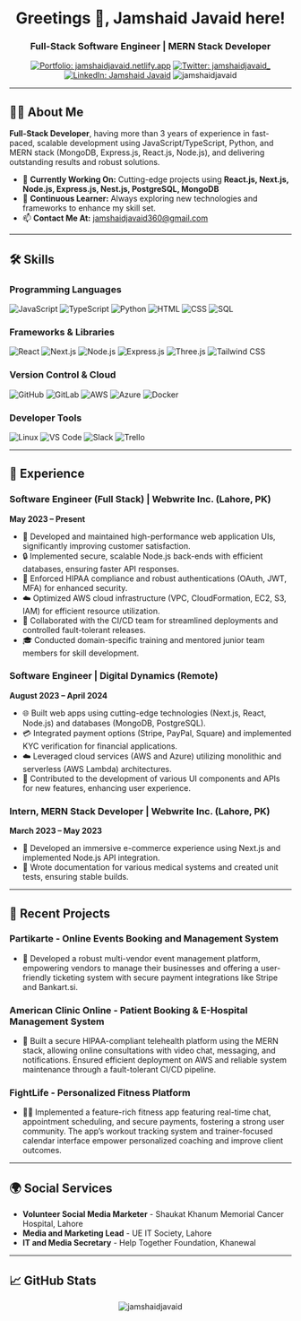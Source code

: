 <h1 align="center">Greetings 👋, Jamshaid Javaid here!</h1>
<h3 align="center">Full-Stack Software Engineer | MERN Stack Developer</h3>

<p align="center">
  <a href="https://jamshaidjavaid.netlify.app/" target="_blank"><img src="https://img.shields.io/badge/Website-Visit%20My%20Portfolio-blue?style=for-the-badge&logo=internet-explorer" alt="Portfolio: jamshaidjavaid.netlify.app" /></a>
  <a href="https://twitter.com/jamshaidjavaid_" target="_blank"><img src="https://img.shields.io/twitter/follow/jamshaidjavaid_?logo=twitter&style=for-the-badge" alt="Twitter: jamshaidjavaid_" /></a>
  <a href="https://linkedin.com/in/jamshaid-javaid" target="_blank"><img src="https://img.shields.io/badge/LinkedIn-Profile-blue?style=for-the-badge&logo=linkedin" alt="LinkedIn: Jamshaid Javaid" /></a>
  <img src="https://komarev.com/ghpvc/?username=jamshaidjavaid&label=Profile%20views&color=0e75b6&style=for-the-badge" alt="jamshaidjavaid" />
</p>

---

## 🧑‍💻 About Me
**Full-Stack Developer**, having more than 3 years of experience in fast-paced, scalable development using JavaScript/TypeScript, Python, and MERN stack (MongoDB, Express.js, React.js, Node.js), and delivering outstanding results and robust solutions.

- 🔭 **Currently Working On:** Cutting-edge projects using **React.js, Next.js, Node.js, Express.js, Nest.js, PostgreSQL, MongoDB**
- 🌱 **Continuous Learner:** Always exploring new technologies and frameworks to enhance my skill set.
- 📫 **Contact Me At:** [jamshaidjavaid360@gmail.com](mailto:jamshaidjavaid360@gmail.com)

---

## 🛠️ Skills

### Programming Languages
![JavaScript](https://img.shields.io/badge/JavaScript-F7DF1E?style=for-the-badge&logo=javascript&logoColor=black)
![TypeScript](https://img.shields.io/badge/TypeScript-007ACC?style=for-the-badge&logo=typescript&logoColor=white)
![Python](https://img.shields.io/badge/Python-3776AB?style=for-the-badge&logo=python&logoColor=white)
![HTML](https://img.shields.io/badge/HTML5-E34F26?style=for-the-badge&logo=html5&logoColor=white)
![CSS](https://img.shields.io/badge/CSS3-1572B6?style=for-the-badge&logo=css3&logoColor=white)
![SQL](https://img.shields.io/badge/SQL-4479A1?style=for-the-badge&logo=postgresql&logoColor=white)

### Frameworks & Libraries
![React](https://img.shields.io/badge/React-61DAFB?style=for-the-badge&logo=react&logoColor=black)
![Next.js](https://img.shields.io/badge/Next.js-000000?style=for-the-badge&logo=nextdotjs&logoColor=white)
![Node.js](https://img.shields.io/badge/Node.js-339933?style=for-the-badge&logo=nodedotjs&logoColor=white)
![Express.js](https://img.shields.io/badge/Express.js-000000?style=for-the-badge&logo=express&logoColor=white)
![Three.js](https://img.shields.io/badge/Three.js-000000?style=for-the-badge&logo=threedotjs&logoColor=white)
![Tailwind CSS](https://img.shields.io/badge/Tailwind%20CSS-38B2AC?style=for-the-badge&logo=tailwindcss&logoColor=white)

### Version Control & Cloud
![GitHub](https://img.shields.io/badge/GitHub-181717?style=for-the-badge&logo=github&logoColor=white)
![GitLab](https://img.shields.io/badge/GitLab-330F63?style=for-the-badge&logo=gitlab&logoColor=white)
![AWS](https://img.shields.io/badge/AWS-232F3E?style=for-the-badge&logo=amazonaws&logoColor=white)
![Azure](https://img.shields.io/badge/Azure-0078D4?style=for-the-badge&logo=microsoftazure&logoColor=white)
![Docker](https://img.shields.io/badge/Docker-2496ED?style=for-the-badge&logo=docker&logoColor=white)

### Developer Tools
![Linux](https://img.shields.io/badge/Linux-FCC624?style=for-the-badge&logo=linux&logoColor=black)
![VS Code](https://img.shields.io/badge/VS%20Code-007ACC?style=for-the-badge&logo=visualstudiocode&logoColor=white)
![Slack](https://img.shields.io/badge/Slack-4A154B?style=for-the-badge&logo=slack&logoColor=white)
![Trello](https://img.shields.io/badge/Trello-0052CC?style=for-the-badge&logo=trello&logoColor=white)

---

## 💼 Experience

### Software Engineer (Full Stack) | Webwrite Inc. (Lahore, PK)
**May 2023 – Present**
- 🚀 Developed and maintained high-performance web application UIs, significantly improving customer satisfaction.
- 🔒 Implemented secure, scalable Node.js back-ends with efficient databases, ensuring faster API responses.
- 🔐 Enforced HIPAA compliance and robust authentications (OAuth, JWT, MFA) for enhanced security.
- ☁️ Optimized AWS cloud infrastructure (VPC, CloudFormation, EC2, S3, IAM) for efficient resource utilization.
- 💼 Collaborated with the CI/CD team for streamlined deployments and controlled fault-tolerant releases.
- 🎓 Conducted domain-specific training and mentored junior team members for skill development.

### Software Engineer | Digital Dynamics (Remote)
**August 2023 – April 2024**
- 🌐 Built web apps using cutting-edge technologies (Next.js, React, Node.js) and databases (MongoDB, PostgreSQL).
- 💳 Integrated payment options (Stripe, PayPal, Square) and implemented KYC verification for financial applications.
- ☁️ Leveraged cloud services (AWS and Azure) utilizing monolithic and serverless (AWS Lambda) architectures.
- 🔧 Contributed to the development of various UI components and APIs for new features, enhancing user experience.

### Intern, MERN Stack Developer | Webwrite Inc. (Lahore, PK)
**March 2023 – May 2023**
- 🌟 Developed an immersive e-commerce experience using Next.js and implemented Node.js API integration.
- 📄 Wrote documentation for various medical systems and created unit tests, ensuring stable builds.

---

## 📂 Recent Projects

### Partikarte - Online Events Booking and Management System
- 🎉 Developed a robust multi-vendor event management platform, empowering vendors to manage their businesses and offering a user-friendly ticketing system with secure payment integrations like Stripe and Bankart.si.

### American Clinic Online - Patient Booking & E-Hospital Management System
- 🏥 Built a secure HIPAA-compliant telehealth platform using the MERN stack, allowing online consultations with video chat, messaging, and notifications. Ensured efficient deployment on AWS and reliable system maintenance through a fault-tolerant CI/CD pipeline.

### FightLife - Personalized Fitness Platform
- 🏋️‍♂️ Implemented a feature-rich fitness app featuring real-time chat, appointment scheduling, and secure payments, fostering a strong user community. The app’s workout tracking system and trainer-focused calendar interface empower personalized coaching and improve client outcomes.

---

## 🌍 Social Services
- **Volunteer Social Media Marketer** - Shaukat Khanum Memorial Cancer Hospital, Lahore
- **Media and Marketing Lead** - UE IT Society, Lahore
- **IT and Media Secretary** - Help Together Foundation, Khanewal

---

## 📈 GitHub Stats


<p align="center">
  <img src="https://github-readme-stats.vercel.app/api/top-langs?username=jamshaidjavaid&show_icons=true&locale=en&layout=compact&theme=radical" alt="jamshaidjavaid" />
</p>

